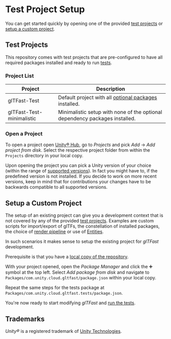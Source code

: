 # Test Project Setup

You can get started quickly by opening one of the provided [test projects](#test-projects) or [setup a custom project](#setup-a-custom-project).

## Test Projects

This repository comes with test projects that are pre-configured to have all required packages installed and ready to run [tests](tests.md).

### Project List

| Project                   | Description                                             |
|---------------------------|---------------------------------------------------------|
| glTFast-Test              | Default project with all [optional packages](installation.md#optional-packages) installed. |
| glTFast-Test-minimalistic | Minimalistic setup with none of the optional dependency packages installed. |

### Open a Project

To open a project open [Unity&reg; Hub][UnityHub], go to *Projects* and pick *Add* → *Add project from disk*. Select the respective project folder from within the `Projects` directory in your local copy.

Upon opening the project you can pick a Unity version of your choice (within the range of [supported versions](features.md#unity-version-support)). In fact you might have to, if the predefined version is not installed. If you decide to work on more recent versions, keep in mind that for contributions your changes have to be backwards compatible to all supported versions.

## Setup a Custom Project

The setup of an existing project can give you a development context that is not covered by any of the provided [test projects](test-project-setup.md#test-projects). Examples are custom scripts for import/export of glTFs, the constellation of installed packages, the choice of [render pipeline][RenderPipelines] or use of [Entities][Entities].

In such scenarios it makes sense to setup the existing project for *glTFast* development.

Prerequisite is that you have a [local copy of the repository](sources.md#download-sources).

With your project opened, open the *Package Manager* and click the ➕ symbol at the top left. Select *Add package from disk* and navigate to `Packages/com.unity.cloud.gltfast/package.json` within your local copy.

Repeat the same steps for the tests package at `Packages/com.unity.cloud.gltfast.tests/package.json`.

You're now ready to start modifying *glTFast* and [run the tests](tests.md).

## Trademarks

*Unity&reg;* is a registered trademark of [Unity Technologies][unity].

[Entities]: https://docs.unity3d.com/Packages/com.unity.entities@latest/
[RenderPipelines]: https://docs.unity3d.com/Manual/render-pipelines.html
[unity]: https://unity.com
[UnityHub]: https://unity.com/unity-hub
